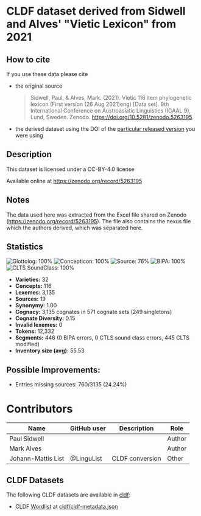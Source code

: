 # CLDF dataset derived from Sidwell and Alves' "Vietic Lexicon" from 2021

## How to cite

If you use these data please cite
- the original source
  > Sidwell, Paul, & Alves, Mark. (2021). Vietic 116 item phylogenetic lexicon (First version (26 Aug 2021)eng) [Data set]. 9th International Conference on Austroasiatic Linguistics (ICAAL 9), Lund, Sweden. Zenodo. https://doi.org/10.5281/zenodo.5263195.
- the derived dataset using the DOI of the [particular released version](../../releases/) you were using

## Description


This dataset is licensed under a CC-BY-4.0 license

Available online at https://zenodo.org/record/5263195

## Notes

The data used here was extracted from the Excel file shared on Zenodo (https://zenodo.org/record/5263195). The file also contains the nexus file which the authors derived, which was separated here.



## Statistics


![Glottolog: 100%](https://img.shields.io/badge/Glottolog-100%25-brightgreen.svg "Glottolog: 100%")
![Concepticon: 100%](https://img.shields.io/badge/Concepticon-100%25-brightgreen.svg "Concepticon: 100%")
![Source: 76%](https://img.shields.io/badge/Source-76%25-yellow.svg "Source: 76%")
![BIPA: 100%](https://img.shields.io/badge/BIPA-100%25-brightgreen.svg "BIPA: 100%")
![CLTS SoundClass: 100%](https://img.shields.io/badge/CLTS%20SoundClass-100%25-brightgreen.svg "CLTS SoundClass: 100%")

- **Varieties:** 32
- **Concepts:** 116
- **Lexemes:** 3,135
- **Sources:** 19
- **Synonymy:** 1.00
- **Cognacy:** 3,135 cognates in 571 cognate sets (249 singletons)
- **Cognate Diversity:** 0.15
- **Invalid lexemes:** 0
- **Tokens:** 12,332
- **Segments:** 446 (0 BIPA errors, 0 CTLS sound class errors, 445 CLTS modified)
- **Inventory size (avg):** 55.53

## Possible Improvements:



- Entries missing sources: 760/3135 (24.24%)

# Contributors

Name | GitHub user | Description | Role |
--- | --- | --- | --- |
Paul Sidwell | | | Author
Mark Alves | | | Author
Johann-Mattis List | @LinguList| CLDF conversion | Other




## CLDF Datasets

The following CLDF datasets are available in [cldf](cldf):

- CLDF [Wordlist](https://github.com/cldf/cldf/tree/master/modules/Wordlist) at [cldf/cldf-metadata.json](cldf/cldf-metadata.json)